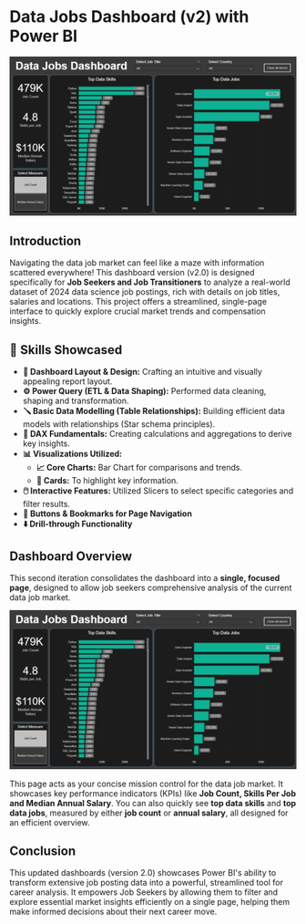 # Data Jobs Dashboard (v2) with Power BI

![Dashboard](/images/v2.1.png)
## Introduction
Navigating the data job market can feel like a maze with information scattered everywhere! This dashboard version (v2.0) is designed specifically for **Job Seekers and Job Transitioners** to analyze a real-world dataset of 2024 data science job postings, rich with details on job titles, salaries and locations. This project offers a streamlined, single-page interface to quickly explore crucial market trends and compensation insights.

## 🔧 Skills Showcased
- **🎨 Dashboard Layout & Design:** Crafting an intuitive and visually appealing report layout.
- **⚙️ Power Query (ETL & Data Shaping):** Performed data cleaning, shaping and transformation.
- **🪛 Basic Data Modelling (Table Relationships):** Building efficient data models with relationships (Star schema principles).
- **🧮 DAX Fundamentals:** Creating calculations and aggregations to derive key insights.
- **📊 Visualizations Utilized:**
    - **📈 Core Charts:** Bar Chart for comparisons and trends.
    - **📇 Cards:** To highlight key information.
- **🖱️ Interactive Features:** Utilized Slicers to select specific categories and filter results.
- **🏡 Buttons & Bookmarks for Page Navigation**
- **⬇️ Drill-through Functionality**

## Dashboard Overview
This second iteration consolidates the dashboard into a **single, focused page**, designed to allow job seekers comprehensive analysis of the current data job market.

![Dashboard](/images/v2.1.png)

This page acts as your concise mission control for the data job market. It showcases key performance indicators (KPIs) like **Job Count, Skills Per Job and Median Annual Salary**. You can also quickly see **top data skills** and **top data jobs**, measured by either **job count** or **annual salary**, all designed for an efficient overview.

## Conclusion
This updated dashboards (version 2.0) showcases Power BI's ability to transform extensive job posting data into a powerful, streamlined tool for career analysis. It empowers Job Seekers by allowing them to filter and explore essential market insights efficiently on a single page, helping them make informed decisions about their next career move.
